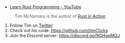 - [Learn Rust Programming - YouTube](https://www.youtube.com/playlist?list=PLwtLEJr-BkXZ9PmoAlqaFdoj47o61TWrS)

> Tim McNamara is the author of [Rust in Action](https://www.manning.com/books/rust-in-action)

1. Follow Tim on [Twitter](https://twitter.com/timClicks)
2. Check out his code: https://github.com/timClicks
3. Join the Discord server: https://discord.gg/9GHgpMQJ
